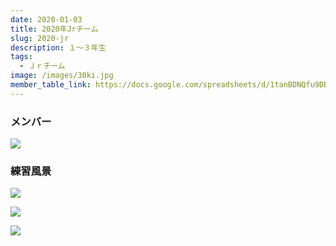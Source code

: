 ```yaml
---
date: 2020-01-03
title: 2020年Jrチーム
slug: 2020-jr
description: １～３年生
tags:
  - Ｊｒチーム
image: /images/30ki.jpg
member_table_link: https://docs.google.com/spreadsheets/d/1tanBDNQfu9DBfTWVQ-M2d826K4GS2BZBSzHUHITDqR0/edit#gid=1671152114
---
```

### メンバー

![](/images/image25.jpg)

### 練習風景

![](/images/image52.jpg)

![](/images/image62.jpg)

![](/images/image4.jpg)

![]()

![]()